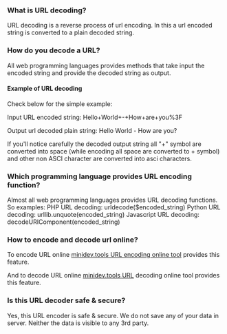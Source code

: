 ### What is URL decoding?
URL decoding is a reverse process of url encoding. 
In this a url encoded string is converted to a plain decoded string.

### How do you decode a URL?
All web programming languages provides methods that take input the encoded string and provide the decoded string as output.

#### Example of URL decoding
Check below for the simple example:

Input URL encoded string: Hello+World+-+How+are+you%3F

Output url decoded plain string: Hello World - How are you?

If you'll notice carefully the decoded output string all "+" symbol are converted into space (while encoding all space are converted to + symbol) and other non ASCI character are converted into asci characters.


### Which programming language provides URL encoding function?
Almost all web programming languages provides URL decoding functions. So examples:
PHP URL decoding: urldecode($encoded_string)
Python URL decoding: urllib.unquote(encoded_string)
Javascript URL decoding: decodeURIComponent(encoded_string)

### How to encode and decode url online?
To encode URL online [minidev.tools URL encoding online tool](https://minidev.tools/url-encoder) provides this feature.

And to decode URL online [minidev.tools URL](https://minidev.tools/url-decoder) decoding online tool provides this feature.

### Is this URL decoder safe & secure?
Yes, this URL encoder is safe & secure. We do not save any of your data in server. Neither the data is visible to any 3rd party.
